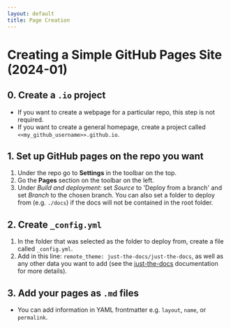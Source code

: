 ```yaml
---
layout: default
title: Page Creation
---
```


# Creating a Simple GitHub Pages Site (2024-01)

## 0. Create a `.io` project
- If you want to create a webpage for a particular repo, this step is not required.
- If you want to create a general homepage, create a project called `<<my_github_username>>.github.io`.

## 1. Set up GitHub pages on the repo you want
1. Under the repo go to **Settings** in the toolbar on the top.
2. Go the **Pages** section on the toolbar on the left.
3. Under *Build and deployment*: set *Source* to 'Deploy from a branch' and set *Branch* to the chosen branch. You can also set a folder to deploy from (e.g. `./docs`) if the docs will not be contained in the root folder. 

## 2. Create `_config.yml`
1. In the folder that was selected as the folder to deploy from, create a file called `_config.yml`.
2. Add in this line: `remote_theme: just-the-docs/just-the-docs`, as well as any other data you want to add (see the [just-the-docs] documentation for more details).

## 3. Add your pages as `.md` files
- You can add information in YAML frontmatter e.g. `layout`, `name`, or `permalink`. 


[just-the-docs]: https://just-the-docs.com/








